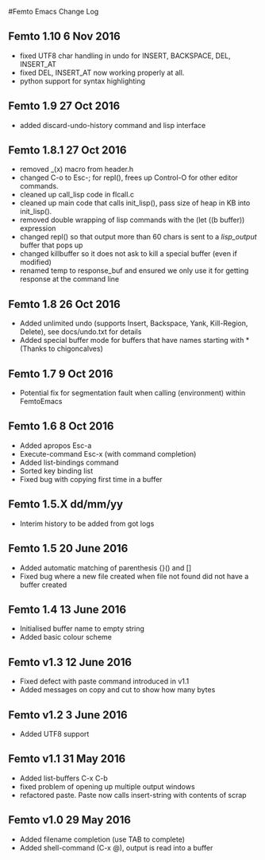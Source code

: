 #Femto Emacs Change Log

## Femto 1.10 6 Nov 2016
* fixed UTF8 char handling in undo for INSERT, BACKSPACE, DEL, INSERT_AT
* fixed DEL, INSERT_AT now working properly at all.
* python support for syntax highlighting

## Femto 1.9 27 Oct 2016
* added discard-undo-history command and lisp interface

## Femto 1.8.1 27 Oct 2016
* removed _(x) macro from header.h
* changed C-o to Esc-; for repl(), frees up Control-O for other editor commands.
* cleaned up call_lisp code in flcall.c
* cleaned up main code that calls init_lisp(), pass size of heap in KB into init_lisp().
* removed double wrapping of lisp commands with the (let ((b buffer)) expression
* changed repl() so that output more than 60 chars is sent to a *lisp_output* buffer that pops up
* changed killbuffer so it does not ask to kill a special buffer (even if modified)
* renamed temp to response_buf and ensured we only use it for getting response at the command line

## Femto 1.8 26 Oct 2016
* Added unlimited undo (supports Insert, Backspace, Yank, Kill-Region, Delete), see docs/undo.txt for details
* Added special buffer mode for buffers that have names starting with * (Thanks to chigoncalves)

## Femto 1.7 9 Oct 2016
* Potential fix for segmentation fault when calling (environment) within FemtoEmacs

## Femto 1.6 8 Oct 2016
* Added apropos Esc-a
* Execute-command Esc-x (with command completion)
* Added list-bindings command
* Sorted key binding list
* Fixed bug with copying first time in a buffer

## Femto 1.5.X dd/mm/yy
* Interim history to be added from got logs

## Femto 1.5 20 June 2016
* Added automatic matching of parenthesis {}() and []
* Fixed bug where a new file created when file not found did not have a buffer created

## Femto 1.4 13 June 2016
* Initialised buffer name to empty string
* Added basic colour scheme

## Femto v1.3 12 June 2016
* Fixed defect with paste command introduced in v1.1
* Added messages on copy and cut to show how many bytes

## Femto v1.2 3 June 2016
* Added UTF8 support

## Femto v1.1 31 May 2016
* Added list-buffers C-x C-b
* fixed problem of opening up multiple output windows
* refactored paste.  Paste now calls insert-string with contents of scrap

## Femto v1.0 29 May 2016
* Added filename completion (use TAB to complete)
* Added shell-command (C-x @), output is read into a buffer
